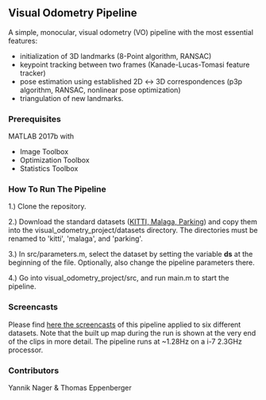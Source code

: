 ## Visual Odometry Pipeline ##

A simple, monocular, visual odometry (VO) pipeline with the most essential features: 
* initialization of 3D landmarks (8-Point algorithm, RANSAC)
* keypoint tracking between two frames (Kanade-Lucas-Tomasi feature tracker)
* pose estimation using established 2D ↔ 3D correspondences (p3p algorithm, RANSAC, nonlinear pose optimization)
* triangulation of new landmarks.

### Prerequisites ###
MATLAB 2017b with

- Image Toolbox
- Optimization Toolbox
- Statistics Toolbox

### How To Run The Pipeline ###

1.) Clone the repository.

2.) Download the standard datasets ([KITTI, Malaga, Parking](http://rpg.ifi.uzh.ch/teaching.html)) and copy them into the
    visual_odometry_project/datasets directory. The directories must be renamed to 
    'kitti', 'malaga', and 'parking'. 

3.) In src/parameters.m, select the dataset by setting the variable **ds** at the beginning of the file. 
    Optionally, also change the pipeline parameters there.

4.) Go into visual_odometry_project/src, and run main.m to start the pipeline.

### Screencasts ###

Please find [here the screencasts](https://drive.google.com/open?id=1AHjNfthDAVzBY2az-X1W9HUt4fE05oeL
) of this pipeline applied to six different datasets.
Note that the built up map during the run is shown at the very end of the clips in more detail.
The pipeline runs at ~1.28Hz on a i-7 2.3GHz processor.

### Contributors ###

Yannik Nager & Thomas Eppenberger


